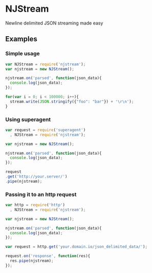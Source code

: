 # NJStream

Newline delimited JSON streaming made easy

## Examples

### Simple usage
```js
var NJStream = require('njstream');
var njstream = new NJStream();

njstream.on('parsed', function(json_data){
  console.log(json_data);
});

for(var i = 0; i < 100000; i++){
  stream.write(JSON.stringify({"foo": "bar"}) + '\r\n');
}
```

### Using superagent
```js
var request = require('superagent')
  , NJStream = require('njstream');

var njstream = new NJStream();

njstream.on('parsed', function(json_data){
  console.log(json_data);
});

request
.get('http://your.server/')
.pipe(njstream);

```

### Passing it to an http request
```js
var http = require('http')
  , NJStream = require('njstream');

var njstream = new NJStream();

njstream.on('parsed', function(json_data){
  console.log(json_data);
});

var request = http.get('your.domain.io/json_delimited_data/');

request.on('response', function(res){
  res.pipe(njstream);
});
```
